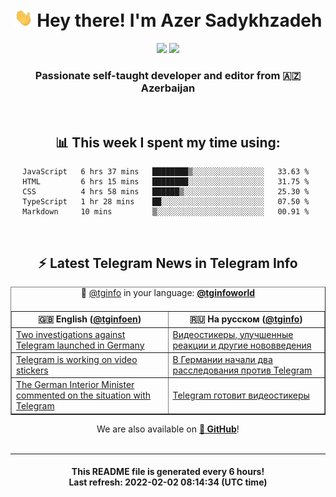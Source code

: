 <div align="center">
	<div>
		<h1>
      <img src="./assets/hi.gif" width="30px"> Hey there! I'm Azer Sadykhzadeh
    </h1>
    <img height="18" src="https://komarev.com/ghpvc/?username=sadykhzadeh&label=Views&color=2081c1&style=flat-square" />
		<a href="https://wakatime.com/@Azer"> <img height="18" src="https://wakatime.com/badge/user/f80ae27a-c328-426f-a381-bc84136e2dd6.svg" /> </a>
    <h3>
      Passionate self-taught developer and editor from 🇦🇿 Azerbaijan
    </h3>
  </div>
  <br>

<h2>📊 This week I spent my time using:</h2>

<!--START_SECTION:waka-->
```text
JavaScript   6 hrs 37 mins   ████████▒░░░░░░░░░░░░░░░░   33.63 % 
HTML         6 hrs 15 mins   ████████░░░░░░░░░░░░░░░░░   31.75 % 
CSS          4 hrs 58 mins   ██████▒░░░░░░░░░░░░░░░░░░   25.30 % 
TypeScript   1 hr 28 mins    ██░░░░░░░░░░░░░░░░░░░░░░░   07.50 % 
Markdown     10 mins         ▒░░░░░░░░░░░░░░░░░░░░░░░░   00.91 % 
```
<!--END_SECTION:waka-->

<br>

<h2>⚡️ Latest Telegram News in Telegram Info</h2>
  <table border>
		<tr>
			<th width="50%">🇬🇧 English (<a href="https://t.me/tginfoen">@tginfoen</a>)</th>
			<th>🇷🇺 На русском (<a href="https://t.me/tginfo">@tginfo</a>)</th>
		</tr>
		<caption>🚩 <a href="https://t.me/tginfo">@tginfo</a> in your language: <a href="https://t.me/tginfoworld"><b>@tginfoworld</b></a><caption/>
  <tr><td><a href="https://t.me/tginfoen/1351">Two investigations against Telegram launched in Germany</a></td>
    <td><a href="https://t.me/tginfo/3227">Видеостикеры, улучшенные реакции и другие нововведения</a></td></tr><tr><td><a href="https://t.me/tginfoen/1350">Telegram is working on video stickers</a></td>
    <td><a href="https://t.me/tginfo/3226">В Германии начали два расследования против Telegram</a></td></tr><tr><td><a href="https://t.me/tginfoen/1349">The German Interior Minister commented on the situation with Telegram</a></td>
    <td><a href="https://t.me/tginfo/3225">Telegram готовит видеостикеры</a></td></tr>
</table>
We are also available on <a href="https://github.com/tginfo"><b>🐙 GitHub</b></a>!
</div>

<br>
<hr>
<h4 align="center">This README file is generated <b>every 6 hours</b>!</br>Last refresh: <b>2022-02-02 08:14:34 (UTC time)</b></h4>
